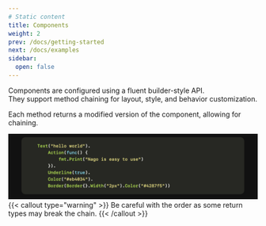 ```yaml
---
# Static content
title: Components
weight: 2
prev: /docs/getting-started
next: /docs/examples
sidebar:
  open: false
---
```


Components are configured using a fluent builder-style API.  
They support method chaining for layout, style, and behavior customization.

Each method returns a modified version of the component, allowing for chaining.

![](methods-chain.png)
{{< callout type="warning" >}}
Be careful with the order as some return types may break the chain.
{{< /callout >}}

